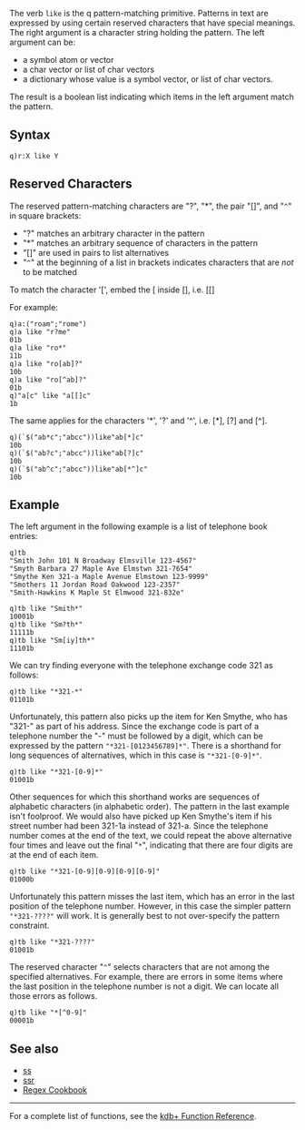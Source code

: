 The verb `like` is the q pattern-matching primitive. Patterns in text are expressed by using certain reserved characters that have special meanings. The right argument is a character string holding the pattern. The left argument can be:

-   a symbol atom or vector
-   a char vector or list of char vectors
-   a dictionary whose value is a symbol vector, or list of char vectors.

The result is a boolean list indicating which items in the left argument match the pattern.

Syntax
------

    q)r:X like Y

Reserved Characters
-------------------

The reserved pattern-matching characters are "?", "\*", the pair "\[\]", and "`^`" in square brackets:

-   "?" matches an arbitrary character in the pattern
-   "\*" matches an arbitrary sequence of characters in the pattern
-   "\[\]" are used in pairs to list alternatives
-   "`^`" at the beginning of a list in brackets indicates characters that are *not* to be matched

To match the character '\[', embed the \[ inside \[\], i.e. \[\[\]

For example:

    q)a:("roam";"rome")
    q)a like "r?me"
    01b
    q)a like "ro*"
    11b
    q)a like "ro[ab]?"
    10b
    q)a like "ro[^ab]?"
    01b
    q)"a[c" like "a[[]c"
    1b

The same applies for the characters '\*', '?' and '^', i.e. \[\*\], \[?\] and \[^\].

    q)(`$("ab*c";"abcc"))like"ab[*]c"
    10b
    q)(`$("ab?c";"abcc"))like"ab[?]c"
    10b
    q)(`$("ab^c";"abcc"))like"ab[*^]c"
    10b

Example
-------

The left argument in the following example is a list of telephone book entries:

    q)tb
    "Smith John 101 N Broadway Elmsville 123-4567"
    "Smyth Barbara 27 Maple Ave Elmstwn 321-7654"
    "Smythe Ken 321-a Maple Avenue Elmstown 123-9999"
    "Smothers 11 Jordan Road Oakwood 123-2357"
    "Smith-Hawkins K Maple St Elmwood 321-832e"

    q)tb like "Smith*"
    10001b
    q)tb like "Sm?th*"
    11111b
    q)tb like "Sm[iy]th*"
    11101b

We can try finding everyone with the telephone exchange code 321 as follows:

    q)tb like "*321-*"
    01101b

Unfortunately, this pattern also picks up the item for Ken Smythe, who has "321-" as part of his address. Since the exchange code is part of a telephone number the "-" must be followed by a digit, which can be expressed by the pattern `"*321-[0123456789]*"`. There is a shorthand for long sequences of alternatives, which in this case is `"*321-[0-9]*"`.

    q)tb like "*321-[0-9]*"
    01001b

Other sequences for which this shorthand works are sequences of alphabetic characters (in alphabetic order). The pattern in the last example isn't foolproof. We would also have picked up Ken Smythe's item if his street number had been 321-1a instead of 321-a. Since the telephone number comes at the end of the text, we could repeat the above alternative four times and leave out the final "`*`", indicating that there are four digits are at the end of each item.

    q)tb like "*321-[0-9][0-9][0-9][0-9]"
    01000b

Unfortunately this pattern misses the last item, which has an error in the last position of the telephone number. However, in this case the simpler pattern `"*321-????"` will work. It is generally best to not over-specify the pattern constraint.

    q)tb like "*321-????"
    01001b

The reserved character "`^`" selects characters that are not among the specified alternatives. For example, there are errors in some items where the last position in the telephone number is not a digit. We can locate all those errors as follows.

    q)tb like "*[^0-9]"
    00001b

See also
--------

-   [ss](Reference/ss "wikilink")
-   [ssr](Reference/ssr "wikilink")
-   [Regex Cookbook](Cookbook/regex "wikilink")

------------------------------------------------------------------------

For a complete list of functions, see the [kdb+ Function Reference](Reference "wikilink").
